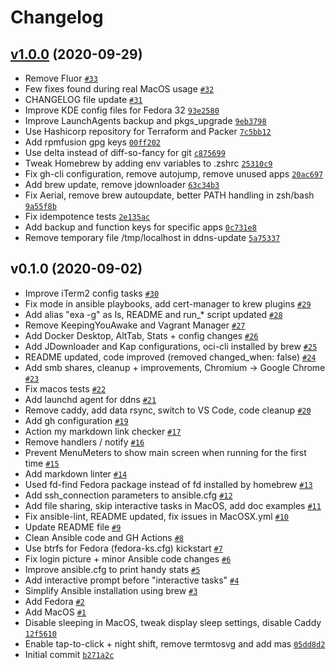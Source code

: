 # Changelog

## [v1.0.0](https://github.com/ruzickap/ansible-my_workstation/compare/v0.1.0...v1.0.0) (2020-09-29)

- Remove Fluor [`#33`](https://github.com/ruzickap/ansible-my_workstation/pull/33)
- Few fixes found during real MacOS usage [`#32`](https://github.com/ruzickap/ansible-my_workstation/pull/32)
- CHANGELOG file update [`#31`](https://github.com/ruzickap/ansible-my_workstation/pull/31)
- Improve KDE config files for Fedora 32 [`93e2580`](https://github.com/ruzickap/ansible-my_workstation/commit/93e25802f3192d843a3d211b4efe445c18582093)
- Improve LaunchAgents backup and pkgs_upgrade [`9eb3798`](https://github.com/ruzickap/ansible-my_workstation/commit/9eb3798e086b951c64e24fa715e4642a9a832dea)
- Use Hashicorp repository for Terraform and Packer [`7c5bb12`](https://github.com/ruzickap/ansible-my_workstation/commit/7c5bb12de09ee174979d044cd84308de00a072b3)
- Add rpmfusion gpg keys [`00ff202`](https://github.com/ruzickap/ansible-my_workstation/commit/00ff202acf220fbbf71994223f5d860f2f7235d0)
- Use delta instead of diff-so-fancy for git [`c875699`](https://github.com/ruzickap/ansible-my_workstation/commit/c87569980edd08b0d21c6f8f252f6e916f14b0e2)
- Tweak Homebrew by adding env variables to .zshrc [`25310c9`](https://github.com/ruzickap/ansible-my_workstation/commit/25310c90863510a0455d3c0ee1ad522d781dcb05)
- Fix gh-cli configuration, remove autojump, remove unused apps [`20ac697`](https://github.com/ruzickap/ansible-my_workstation/commit/20ac6975c1765c7b76766a804c3f6b9a71d9a2ac)
- Add brew update, remove jdownloader [`63c34b3`](https://github.com/ruzickap/ansible-my_workstation/commit/63c34b362bb725b432e7a3fe71258ee83eb74ec9)
- Fix Aerial, remove brew autoupdate, better PATH handling in zsh/bash [`9a55f8b`](https://github.com/ruzickap/ansible-my_workstation/commit/9a55f8ba14081338f85c51852637dc63b8a9deac)
- Fix idempotence tests [`2e135ac`](https://github.com/ruzickap/ansible-my_workstation/commit/2e135ac68922e32f3abbc73df80e7b44f154d320)
- Add backup and function keys for specific apps [`0c731e8`](https://github.com/ruzickap/ansible-my_workstation/commit/0c731e811c12a2e2b1f76ceee01d7703c2cd34cb)
- Remove temporary file /tmp/localhost in ddns-update [`5a75337`](https://github.com/ruzickap/ansible-my_workstation/commit/5a75337c3ad078e24e7e5abc36211ee21a8848d8)

## v0.1.0 (2020-09-02)

- Improve iTerm2 config tasks [`#30`](https://github.com/ruzickap/ansible-my_workstation/pull/30)
- Fix mode in ansible playbooks, add cert-manager to krew plugins [`#29`](https://github.com/ruzickap/ansible-my_workstation/pull/29)
- Add alias "exa -g" as ls, README and run_* script updated [`#28`](https://github.com/ruzickap/ansible-my_workstation/pull/28)
- Remove KeepingYouAwake and Vagrant Manager [`#27`](https://github.com/ruzickap/ansible-my_workstation/pull/27)
- Add Docker Desktop, AltTab, Stats + config changes [`#26`](https://github.com/ruzickap/ansible-my_workstation/pull/26)
- Add JDownloader and Kap configurations, oci-cli installed by brew [`#25`](https://github.com/ruzickap/ansible-my_workstation/pull/25)
- README updated, code improved (removed changed_when: false) [`#24`](https://github.com/ruzickap/ansible-my_workstation/pull/24)
- Add smb shares, cleanup + improvements, Chromium -&gt; Google Chrome [`#23`](https://github.com/ruzickap/ansible-my_workstation/pull/23)
- Fix macos tests [`#22`](https://github.com/ruzickap/ansible-my_workstation/pull/22)
- Add launchd agent for ddns [`#21`](https://github.com/ruzickap/ansible-my_workstation/pull/21)
- Remove caddy, add data rsync, switch to VS Code, code cleanup [`#20`](https://github.com/ruzickap/ansible-my_workstation/pull/20)
- Add gh configuration [`#19`](https://github.com/ruzickap/ansible-my_workstation/pull/19)
- Action my markdown link checker [`#17`](https://github.com/ruzickap/ansible-my_workstation/pull/17)
- Remove handlers / notify [`#16`](https://github.com/ruzickap/ansible-my_workstation/pull/16)
- Prevent MenuMeters to show main screen when running for the first time [`#15`](https://github.com/ruzickap/ansible-my_workstation/pull/15)
- Add markdown linter [`#14`](https://github.com/ruzickap/ansible-my_workstation/pull/14)
- Used fd-find Fedora package instead of fd installed by homebrew [`#13`](https://github.com/ruzickap/ansible-my_workstation/pull/13)
- Add ssh_connection parameters to ansible.cfg [`#12`](https://github.com/ruzickap/ansible-my_workstation/pull/12)
- Add file sharing, skip interactive tasks in MacOS, add doc examples [`#11`](https://github.com/ruzickap/ansible-my_workstation/pull/11)
- Fix ansible-lint, README updated, fix issues in MacOSX.yml [`#10`](https://github.com/ruzickap/ansible-my_workstation/pull/10)
- Update README file [`#9`](https://github.com/ruzickap/ansible-my_workstation/pull/9)
- Clean Ansible code and GH Actions [`#8`](https://github.com/ruzickap/ansible-my_workstation/pull/8)
- Use btrfs for Fedora (fedora-ks.cfg) kickstart [`#7`](https://github.com/ruzickap/ansible-my_workstation/pull/7)
- Fix login picture + minor Ansible code changes [`#6`](https://github.com/ruzickap/ansible-my_workstation/pull/6)
- Improve ansible.cfg to print handy stats [`#5`](https://github.com/ruzickap/ansible-my_workstation/pull/5)
- Add interactive prompt before "interactive tasks" [`#4`](https://github.com/ruzickap/ansible-my_workstation/pull/4)
- Simplify Ansible installation using brew [`#3`](https://github.com/ruzickap/ansible-my_workstation/pull/3)
- Add Fedora [`#2`](https://github.com/ruzickap/ansible-my_workstation/pull/2)
- Add MacOS [`#1`](https://github.com/ruzickap/ansible-my_workstation/pull/1)
- Disable sleeping in MacOS, tweak display sleep settings, disable Caddy [`12f5610`](https://github.com/ruzickap/ansible-my_workstation/commit/12f561036b19730fcd90ae1340baa6984194b33c)
- Enable tap-to-click + night shift, remove termtosvg and add mas [`05dd8d2`](https://github.com/ruzickap/ansible-my_workstation/commit/05dd8d2b8ed694d7974be126645cefcd45c14740)
- Initial commit [`b271a2c`](https://github.com/ruzickap/ansible-my_workstation/commit/b271a2cbe57219052636fb867a7114cc12b9dce0)
